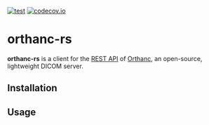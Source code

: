 [![test](https://github.com/Ch00k/orthanc-rs/workflows/tests/badge.svg)](https://github.com/Ch00k/orthanc-rs/actions)
[![codecov.io](https://codecov.io/gh/Ch00k/orthanc-rs/branch/master/graphs/badge.svg)](https://codecov.io/github/Ch00k/orthanc-rs)

# orthanc-rs

**orthanc-rs** is a client for the [REST API](https://book.orthanc-server.com/users/rest.html)
of [Orthanc](https://book.orthanc-server.com/users/rest.html), an open-source, lightweight
DICOM server.

## Installation

## Usage
